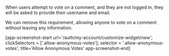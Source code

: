When users attempt to vote on a comment, and they are not logged in, they will be asked to provide their username and email.

We can remove this requirement, allowing anyone to vote on a comment without leaving any information.

[app-screenshot-start url='/auth/my-account/customize-widget/new'; clickSelectors = ['.allow-anonymous-votes']; selector = '.allow-anonymous-votes'; title='Allow Anonymous Votes' app-screenshot-end]
